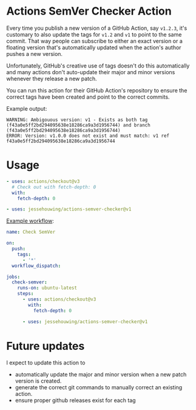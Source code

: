 # Actions SemVer Checker Action

Every time you publish a new version of a GitHub Action, say `v1.2.3`, it's customary to also update the tags for `v1.2` and `v1` to point to the same commit. That way people can subscribe to  either an exact version or a floating version that's automatically updated when the action's author pushes a new version.

Unfortunately, GitHub's creative use of tags doesn't do this automatically and many actions don't auto-update their major and minor versions whenever they release a new  patch.

You can run this action for their GitHub Action's repository to ensure the correct tags have been created and point to the correct commits.

Example output:

```
WARNING: Ambigouous version: v1 - Exists as both tag (f43a0e5ff2bd294095638e18286ca9a3d1956744) and branch (f43a0e5ff2bd294095638e18286ca9a3d1956744)
ERROR: Version: v1.0.0 does not exist and must match: v1 ref f43a0e5ff2bd294095638e18286ca9a3d1956744
```

# Usage

```yaml  
- uses: actions/checkout@v3
  # Check out with fetch-depth: 0
  with:
    fetch-depth: 0

- uses: jessehouwing/actions-semver-checker@v1
```

[Example workflow](https://github.com/jessehouwing/actions-semver-checker/blob/main/.github/workflows/action-semver-checker.yml):

```yaml
name: Check SemVer

on:
  push:
    tags:
      - '*'
  workflow_dispatch:

jobs:
  check-semver:
    runs-on: ubuntu-latest
    steps:
      - uses: actions/checkout@v3
        with:
          fetch-depth: 0

      - uses: jessehouwing/actions-semver-checker@v1
```
# Future updates

I expect to update this action to

 * automatically update the major and minor version when a new patch version is created.
 * generate the correct git commands to manually correct an existing action.
 * ensure proper github releases exist for each tag
